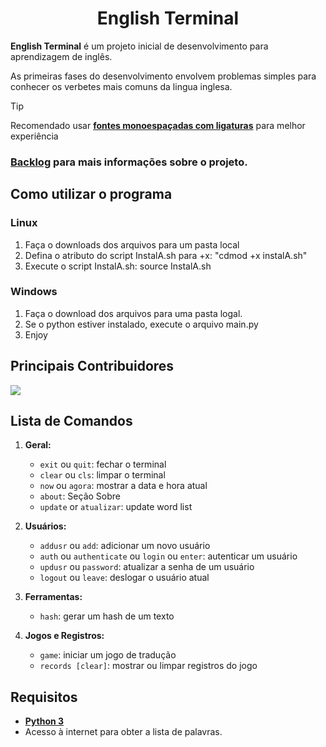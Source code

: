 <h1 align="center">English Terminal</h1>

**English Terminal** é um projeto inicial de desenvolvimento para aprendizagem de inglês.

As primeiras fases do desenvolvimento envolvem problemas simples para conhecer os verbetes mais comuns da lingua inglesa.


> [!TIP]
> Recomendado usar [**fontes monoespaçadas com ligaturas**](https://www.jetbrains.com/lp/mono/) para melhor experiência

### [Backlog](./docs/backlog.md) para mais informações sobre o projeto.

## Como utilizar o programa
### Linux
1. Faça o downloads dos arquivos para um pasta local
1. Defina o atributo do script InstalA.sh para +x: "cdmod +x instalA.sh"
1. Execute o script InstalA.sh: source InstalA.sh

### Windows
1. Faça o download dos arquivos para uma pasta logal.
1. Se o python estiver instalado, execute o arquivo main.py
1. Enjoy


## Principais Contribuidores

<a href="https://github.com/xvierdev/EnglishTerminal/graphs/contributors">
  <img src="https://contrib.rocks/image?repo=xvierdev/EnglishTerminal" />
</a>

## Lista de Comandos

1.  **Geral:**
    * `exit` ou `quit`: fechar o terminal
    * `clear` ou `cls`: limpar o terminal
    * `now` ou `agora`: mostrar a data e hora atual
    * `about`: Seção Sobre
    * `update` or `atualizar`: update word list

2.  **Usuários:**
    * `addusr` ou `add`: adicionar um novo usuário
    * `auth` ou `authenticate` ou `login` ou `enter`: autenticar um usuário
    * `updusr` ou `password`: atualizar a senha de um usuário
    * `logout` ou `leave`: deslogar o usuário atual

3.  **Ferramentas:**
    * `hash`: gerar um hash de um texto

4.  **Jogos e Registros:**
    * `game`: iniciar um jogo de tradução
    * `records [clear]`: mostrar ou limpar registros do jogo

## Requisitos

- [**Python 3**](https://www.python.org/)
- Acesso à internet para obter a lista de palavras.